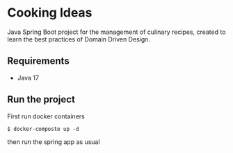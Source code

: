 # Cooking Ideas

Java Spring Boot project for the management of culinary recipes, created to learn the best practices
of Domain Driven
Design.

## Requirements

- Java 17

## Run the project

First run docker containers

```shell
$ docker-composte up -d
```

then run the spring app as usual